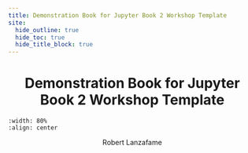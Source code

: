 ```yaml
---
title: Demonstration Book for Jupyter Book 2 Workshop Template
site:
  hide_outline: true
  hide_toc: true
  hide_title_block: true
---
```


<div style="text-align: center">

# Demonstration Book for Jupyter Book 2 Workshop Template

</div>

```{figure} content/figures/blank.svg
:width: 80%
:align: center
```

<div style="text-align: center", font-size: 1.2em>
Robert Lanzafame
</div>
